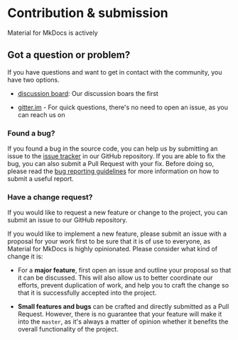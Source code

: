 # Contribution & submission

Material for MkDocs is actively 



## Got a question or problem?

If you have questions and want to get in contact with the community, you have 
two options.

- [discussion board]: Our discussion boars the first 
- [gitter.im] - For quick questions, there's no need to open an issue, as you can reach us on

  [discussion board]: https://github.com/squidfunk/mkdocs-material/discussions
  [gitter.im]: https://gitter.im/squidfunk/mkdocs-material

### Found a bug?

If you found a bug in the source code, you can help us by submitting an issue
to the [issue tracker] in our GitHub repository. If you are able to fix the bug, 
you can also submit a Pull Request with your fix. Before doing so, please read the 
[bug reporting guidelines](https://squidfunk.github.io/mkdocs-material/bug-report/)
for more information on how to submit a useful report.

  [issue tracker]: https://github.com/squidfunk/mkdocs-material/issues
  [submission guidelines]: #submission-guidelines

### Have a change request?

If you would like to request a new feature or change to the project, you can 
submit an issue to our GitHub repository.

If you would like to implement a new feature, please submit an issue with a
proposal for your work first to be sure that it is of use to everyone, as
Material for MkDocs is highly opinionated. Please consider what kind of change
it is:

* For a **major feature**, first open an issue and outline your proposal so
  that it can be discussed. This will also allow us to better coordinate our
  efforts, prevent duplication of work, and help you to craft the change so
  that it is successfully accepted into the project.

* **Small features and bugs** can be crafted and directly submitted as a Pull
  Request. However, there is no guarantee that your feature will make it into
  the `master`, as it's always a matter of opinion whether it benefits the
  overall functionality of the project.
